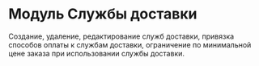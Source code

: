 Модуль Службы доставки
====================

Создание, удаление, редактирование служб доставки, привязка способов оплаты к службам доставки, ограничение по минимальной цене заказа при использовании службы доставки.

